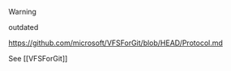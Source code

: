
> [!warning] 
> outdated

https://github.com/microsoft/VFSForGit/blob/HEAD/Protocol.md

See [[VFSForGit]]